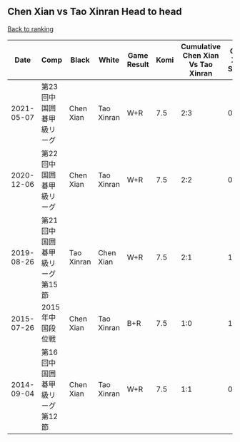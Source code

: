 ## Chen Xian vs Tao Xinran Head to head

[Back to ranking](../../index.md)




| **Date** | **Comp** | **Black** | **White** | **Game Result** | **Komi** | **Cumulative Chen Xian Vs Tao Xinran** | **Chen Xian Streak** | **Tao Xinran Streak** | 
| --- | --- | --- | --- | --- | --- | --- | --- | --- |
| 2021-05-07 | 第23回中国囲碁甲級リーグ | Chen Xian | Tao Xinran | W+R | 7.5 | 2:3 | 0 | 2 | 
| 2020-12-06 | 第22回中国囲碁甲級リーグ | Chen Xian | Tao Xinran | W+R | 7.5 | 2:2 | 0 | 1 | 
| 2019-08-26 | 第21回中国囲碁甲級リーグ第15節 | Tao Xinran | Chen Xian | W+R | 7.5 | 2:1 | 1 | 0 | 
| 2015-07-26 | 2015年中国段位戦 | Chen Xian | Tao Xinran | B+R | 7.5 | 1:0 | 1 | 0 | 
| 2014-09-04 | 第16回中国囲碁甲級リーグ第12節 | Chen Xian | Tao Xinran | W+R | 7.5 | 1:1 | 0 | 1 |




